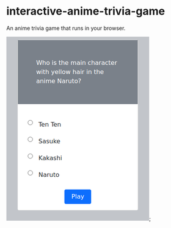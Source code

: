 # interactive-anime-trivia-game
An anime trivia game that runs in your browser.

![plot](./src/readme/trivia_preview.png);